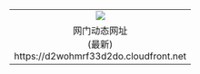 ﻿<table>
  <tr></tr>
  <tr><td colspan=2 align=center><img src="https://d2wohmrf33d2do.cloudfront.net/Up/oGate.jpg" /></td></tr>
  <tr><td colspan=2 align=center>网门动态网址<br/>(最新)
<br>https://d2wohmrf33d2do.cloudfront.net
<br/>
    </td>
  </tr>
</table>
